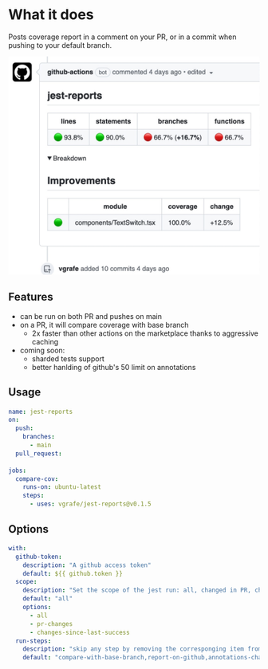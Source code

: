 # What it does

Posts coverage report in a comment on your PR, or in a commit when pushing to your default branch.

![](docs/screenshot0.jpeg)

## Features

- can be run on both PR and pushes on main
- on a PR, it will compare coverage with base branch
  - 2x faster than other actions on the marketplace thanks to aggressive caching
- coming soon:
  - sharded tests support
  - better hanlding of github's 50 limit on annotations

## Usage

```yml
name: jest-reports
on:
  push:
    branches:
      - main
  pull_request:

jobs:
  compare-cov:
    runs-on: ubuntu-latest
    steps:
      - uses: vgrafe/jest-reports@v0.1.5
```

## Options

```yml
with:
  github-token:
    description: "A github access token"
    default: ${{ github.token }}
  scope:
    description: "Set the scope of the jest run: all, changed in PR, changed since last successful run on the PR"
    default: "all"
    options:
      - all
      - pr-changes
      - changes-since-last-success
  run-steps:
    description: "skip any step by removing the corresponging item from this comma-separated list"
    default: "compare-with-base-branch,report-on-github,annotations-changes,annotations-all"
```

